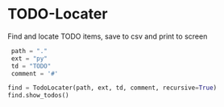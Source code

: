 # TODO-Locater

Find and locate TODO items, save to csv and print to screen



```python
 path = "."
 ext = "py"
 td = "TODO"
 comment = '#'

find = TodoLocater(path, ext, td, comment, recursive=True)
find.show_todos()
```
